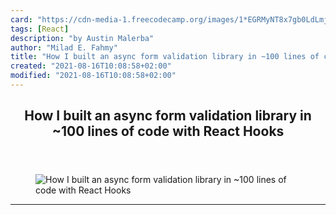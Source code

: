 ```yaml
---
card: "https://cdn-media-1.freecodecamp.org/images/1*EGRMyNT8x7gb0LdLmj4xMQ.png"
tags: [React]
description: "by Austin Malerba"
author: "Milad E. Fahmy"
title: "How I built an async form validation library in ~100 lines of code with React Hooks"
created: "2021-08-16T10:08:58+02:00"
modified: "2021-08-16T10:08:58+02:00"
---
```

<div class="site-wrapper">
<main id="site-main" class="site-main outer">
<div class="inner">
<article class="post-full post tag-react tag-javascript tag-web-development tag-web-design tag-tech ">
<header class="post-full-header">
<h1 class="post-full-title">How I built an async form validation library in ~100 lines of code with React Hooks</h1>
</header>
<figure class="post-full-image">
<picture>
<source media="(max-width: 700px)" sizes="1px" srcset="data:image/gif;base64,R0lGODlhAQABAIAAAAAAAP///yH5BAEAAAAALAAAAAABAAEAAAIBRAA7 1w">
<source media="(min-width: 701px)" sizes="(max-width: 800px) 400px,
(max-width: 1170px) 700px,
1400px" srcset="https://cdn-media-1.freecodecamp.org/images/1*EGRMyNT8x7gb0LdLmj4xMQ.png 300w,
https://cdn-media-1.freecodecamp.org/images/1*EGRMyNT8x7gb0LdLmj4xMQ.png 600w,
https://cdn-media-1.freecodecamp.org/images/1*EGRMyNT8x7gb0LdLmj4xMQ.png 1000w,
https://cdn-media-1.freecodecamp.org/images/1*EGRMyNT8x7gb0LdLmj4xMQ.png 2000w">
<img onerror="this.style.display='none'" src="https://cdn-media-1.freecodecamp.org/images/1*EGRMyNT8x7gb0LdLmj4xMQ.png" alt="How I built an async form validation library in ~100 lines of code with React Hooks">
</picture>
</figure>
<section class="post-full-content">
<div class="post-content medium-migrated-article">
</div>
<hr>
</section>
</article>
</div>
</main>
</div>
<!-- Google Tag Manager (noscript) -->
<!-- End Google Tag Manager (noscript) -->
